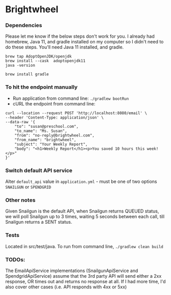 # Brightwheel

### Dependencies
Please let me know if the below steps don't work for you. I already had homebrew, Java 11, and gradle installed on my computer so I didn't need to do these steps.
You'll need Java 11 installed, and gradle.
```
brew tap AdoptOpenJDK/openjdk
brew install --cask  adoptopenjdk11
java -version

brew install gradle
```

### To hit the endpoint manually
- Run application from command line: `./gradlew bootRun`
- cURL the endpoint from command line:

```
curl --location --request POST 'http://localhost:8080/email' \
--header 'Content-Type: application/json' \
--data-raw '{
    "to": "susan@preschool.com",
    "to_name": "Ms. Susan",
    "from": "no-reply@brightwheel.com",
    "from_name": "brightwheel",
    "subject": "Your Weekly Report",
    "body": "<h1>Weekly Report</h1><p>You saved 10 hours this week!</p>"
}'
```

### Switch default API service
Alter `default_api` value in `application.yml` - must be one of two options `SNAILGUN` or `SPENDGRID`

### Other notes
Given Snailgun is the default API, when Snailgun returns QUEUED status, we will poll Snailgun up to 3 times, waiting 5 seconds between each call, till Snailgun returns a SENT status.

### Tests
Located in src/test/java. To run from command line, `./gradlew clean build`

### TODOs:
The EmailApiService implementations (SnailgunApiService and SpendgridApiService) assume that the 3rd party API will send either a 2xx response, OR times out and returns no response at all. If I had more time, I'd also cover other cases (i.e. API responds with 4xx or 5xx)

